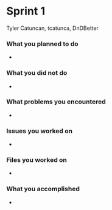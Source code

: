 # Sprint 1

Tyler Catuncan, tcatunca, DnDBetter

### What you planned to do
- 

### What you did not do
- 

### What problems you encountered
- 

### Issues you worked on
- 

### Files you worked on
- 

### What you accomplished
- 
